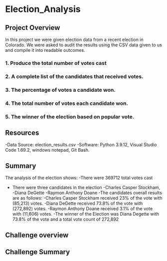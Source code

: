 # Election_Analysis

## Project Overview
In this project we were given election data from a recent election in Colorado. We were asked to audit the results using the CSV data given to us and compile it into readable outcomes.

 ### 1. Produce the total number of votes cast
 ### 2. A complete list of the candidates that received votes.
 ### 3. The percentage of votes a candidate won.
 ### 4. The total number of votes each candidate won.
 ### 5. The winner of the election based on popular vote.

## Resources
-Data Source: election_results.csv
-Software: Python 3.9.12, Visual Studio Code 1.69.2, windows notepad, Git Bash.

## Summary
The analysis of the election shows:
-There were 369712 total votes cast
- There were three candidates in the election
   -Charles Casper Stockham,
   -Diana DeGette
   -Raymon Anthony Doane
-The candidates overall results are as follows:
   -Charles Casper Stockham received 23% of the vote with (85,213) votes.
   -Diana DeGette received 73.8% of the vote with (272,892) votes.
   -Raymon Anthony Doane received 3.1% of the vote with (11,606) votes.
-The winner of the Election was Diana Degette with 73.8% of the vote and a total vote count of 272,892

## Challenge overview

## Challenge Summary
